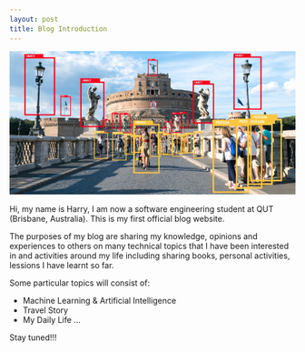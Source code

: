 ```yaml
---
layout: post
title: Blog Introduction
---
```


![Classification Task](/images/intro-image.jpg)

Hi, my name is Harry, I am now a software engineering student at QUT (Brisbane, Australia). This is my first official blog website. 

The purposes of my blog are sharing my knowledge, opinions and experiences to others on many technical topics that I have been interested in and activities around my life including sharing books, personal activities, lessions I have learnt so far. 

Some particular topics will consist of:
- Machine Learning & Artificial Intelligence
- Travel Story
- My Daily Life 
...

Stay tuned!!!
